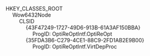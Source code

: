 HKEY_CLASSES_ROOT<br />
&emsp; Wow6432Node<br />
&emsp; &emsp;  CLSID<br />
&emsp; &emsp; &emsp; {43F47249-1727-49D6-913B-61A3AF150BBA}<br />
&emsp; &emsp; &emsp; &emsp; ProgID: OptiReOptIntf.OptiReOpt<br />
&emsp; &emsp; &emsp; {35FDA3B6-C279-4CE1-88C9-2FD1AB2E9B00}<br />
&emsp; &emsp; &emsp; &emsp; ProgID: OptiReOptIntf.VirtDepProc<br />
